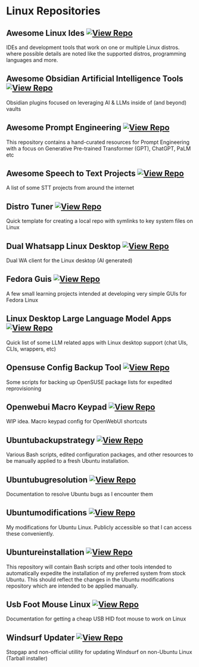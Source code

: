 # Linux Repositories

## Awesome Linux Ides [![View Repo](https://img.shields.io/badge/view-repo-green)](https://github.com/danielrosehill/Awesome-Linux-IDEs)
IDEs and development tools that work on one or multiple Linux distros. where possible details are noted like the supported distros, programming languages and more.   

## Awesome Obsidian Artificial Intelligence Tools [![View Repo](https://img.shields.io/badge/view-repo-green)](https://github.com/danielrosehill/Awesome-Obsidian-AI-Tools)
Obsidian plugins focused on leveraging AI & LLMs inside of (and beyond) vaults

## Awesome Prompt Engineering [![View Repo](https://img.shields.io/badge/view-repo-green)](https://github.com/danielrosehill/Awesome-Prompt-Engineering)
This repository contains a hand-curated resources for Prompt Engineering with a focus on Generative Pre-trained Transformer (GPT), ChatGPT, PaLM etc 

## Awesome Speech to Text Projects [![View Repo](https://img.shields.io/badge/view-repo-green)](https://github.com/danielrosehill/Awesome-STT-Projects)
A list of some STT projects from around the internet

## Distro Tuner [![View Repo](https://img.shields.io/badge/view-repo-green)](https://github.com/danielrosehill/Distro-Tuner)
Quick template for creating a local repo with symlinks to key system files on Linux

## Dual Whatsapp Linux Desktop [![View Repo](https://img.shields.io/badge/view-repo-green)](https://github.com/danielrosehill/Dual-WhatsApp-Linux-Desktop)
Dual WA client for the Linux desktop (AI generated)

## Fedora Guis [![View Repo](https://img.shields.io/badge/view-repo-green)](https://github.com/danielrosehill/Fedora-GUIs)
A few small learning projects intended at developing very simple GUIs for Fedora Linux

## Linux Desktop Large Language Model Apps [![View Repo](https://img.shields.io/badge/view-repo-green)](https://github.com/danielrosehill/Linux-Desktop-LLM-Apps)
Quick list of  some LLM related apps with Linux desktop support (chat UIs, CLIs, wrappers, etc)

## Opensuse Config Backup Tool [![View Repo](https://img.shields.io/badge/view-repo-green)](https://github.com/danielrosehill/OpenSUSE-Config-Backup-Tool)
Some scripts for backing up OpenSUSE package lists for expedited reprovisioning

## Openwebui Macro Keypad [![View Repo](https://img.shields.io/badge/view-repo-green)](https://github.com/danielrosehill/OpenWebUI-Macro-Keypad)
WIP idea. Macro keypad config for OpenWebUI shortcuts

## Ubuntubackupstrategy [![View Repo](https://img.shields.io/badge/view-repo-green)](https://github.com/danielrosehill/UbuntuBackupStrategy)
Various Bash scripts, edited configuration packages, and other resources to be manually applied to a fresh Ubuntu installation. 

## Ubuntubugresolution [![View Repo](https://img.shields.io/badge/view-repo-green)](https://github.com/danielrosehill/UbuntuBugResolution)
Documentation to resolve Ubuntu bugs as I encounter them 

## Ubuntumodifications [![View Repo](https://img.shields.io/badge/view-repo-green)](https://github.com/danielrosehill/UbuntuModifications)
My modifications for Ubuntu Linux. Publicly accessible so that I can access these conveniently.

## Ubuntureinstallation [![View Repo](https://img.shields.io/badge/view-repo-green)](https://github.com/danielrosehill/UbuntuReinstallation)
This repository will contain Bash scripts and other tools intended to automatically expedite the installation of my preferred system from stock Ubuntu. This should reflect the changes in the Ubuntu modifications repository which are intended to be applied manually. 

## Usb Foot Mouse Linux [![View Repo](https://img.shields.io/badge/view-repo-green)](https://github.com/danielrosehill/USB-Foot-Mouse-Linux)
Documentation for getting a cheap USB HID foot mouse to work on Linux

## Windsurf Updater [![View Repo](https://img.shields.io/badge/view-repo-green)](https://github.com/danielrosehill/Windsurf-Updater)
Stopgap and non-official utillity for updating Windsurf on non-Ubuntu Linux (Tarball installer)

